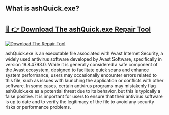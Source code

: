 ## What is ashQuick.exe? 

# <h2><a href="https://exedetect.com/download.php?ashQuick.exe">🔗 👉 Download The ashQuick.exe Repair Tool</a></h2>

[![Download The Repair Tool](https://exedetect.com/download-button.jpg)](https://exedetect.com/download.php?ashQuick.exe)

ashQuick.exe is an executable file associated with Avast Internet Security, a widely used antivirus software developed by Avast Software, specifically in version 19.8.4793.0. While it is generally considered a safe component of the Avast ecosystem, designed to facilitate quick scans and enhance system performance, users may occasionally encounter errors related to this file, such as issues with launching the application or conflicts with other software. In some cases, certain antivirus programs may mistakenly flag ashQuick.exe as a potential threat due to its behavior, but this is typically a false positive. It is important for users to ensure that their antivirus software is up to date and to verify the legitimacy of the file to avoid any security risks or performance problems.